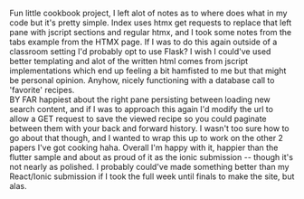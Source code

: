 Fun little cookbook project, I left alot of notes as to where does what in my code but it's pretty simple. Index uses htmx get requests to replace that left pane with jscript sections and regular htmx, and I took some notes from the tabs example from the HTMX page. If I was to do this again outside of a classroom setting I'd probably opt to use Flask? I wish I could've used better templating and alot of the written html comes from jscript implementations which end up feeling a bit hamfisted to me but that might be personal opinion. Anyhow, nicely functioning with a database call to 'favorite' recipes.
<br>
BY FAR happiest about the right pane persisting between loading new search content, and if I was to approach this again I'd modify the url to allow a GET request to save the viewed recipe so you could paginate between them with your back and forward history. I wasn't too sure how to go about that though, and I wanted to wrap this up to work on the other 2 papers I've got cooking haha. Overall I'm happy with it, happier than the flutter sample and about as proud of it as the ionic submission -- though it's not nearly as polished. I probably could've made something better than my React/Ionic submission if I took the full week until finals to make the site, but alas.

